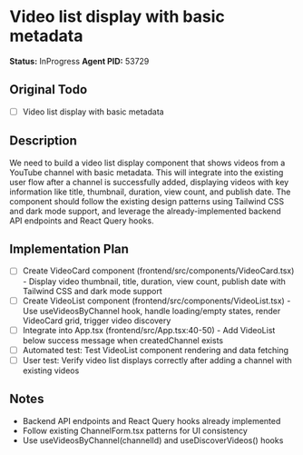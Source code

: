 # Video list display with basic metadata
**Status:** InProgress
**Agent PID:** 53729

## Original Todo
- [ ] Video list display with basic metadata

## Description
We need to build a video list display component that shows videos from a YouTube channel with basic metadata. This will integrate into the existing user flow after a channel is successfully added, displaying videos with key information like title, thumbnail, duration, view count, and publish date. The component should follow the existing design patterns using Tailwind CSS and dark mode support, and leverage the already-implemented backend API endpoints and React Query hooks.

## Implementation Plan
- [ ] Create VideoCard component (frontend/src/components/VideoCard.tsx) - Display video thumbnail, title, duration, view count, publish date with Tailwind CSS and dark mode support
- [ ] Create VideoList component (frontend/src/components/VideoList.tsx) - Use useVideosByChannel hook, handle loading/empty states, render VideoCard grid, trigger video discovery
- [ ] Integrate into App.tsx (frontend/src/App.tsx:40-50) - Add VideoList below success message when createdChannel exists
- [ ] Automated test: Test VideoList component rendering and data fetching
- [ ] User test: Verify video list displays correctly after adding a channel with existing videos

## Notes
- Backend API endpoints and React Query hooks already implemented
- Follow existing ChannelForm.tsx patterns for UI consistency
- Use useVideosByChannel(channelId) and useDiscoverVideos() hooks